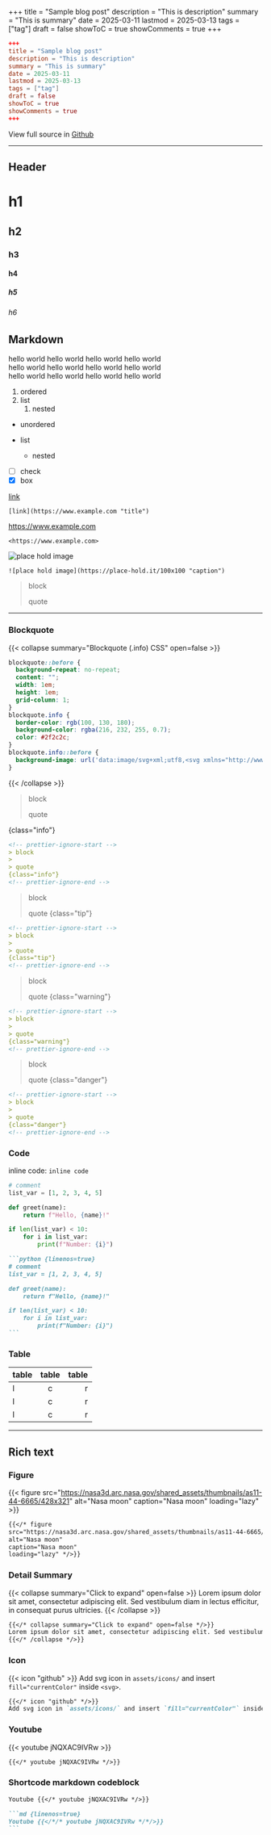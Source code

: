 +++
title = "Sample blog post"
description = "This is description"
summary = "This is summary"
date = 2025-03-11
lastmod = 2025-03-13
tags = ["tag"]
draft = false
showToC = true
showComments = true
+++

```toml
+++
title = "Sample blog post"
description = "This is description"
summary = "This is summary"
date = 2025-03-11
lastmod = 2025-03-13
tags = ["tag"]
draft = false
showToC = true
showComments = true
+++
```

View full source in <a href="https://github.com/RayCC51/hugo-blog">Github</a>

---

## Header

# h1

## h2

### h3

#### h4

##### h5

###### h6

## Markdown

hello world hello world hello world hello world  
hello world hello world hello world hello world  
hello world hello world hello world hello world

1. ordered
2. list
   1. nested

- unordered
- list

  - nested

- [ ] check
- [x] box

[link](https://www.example.com "title")

`[link](https://www.example.com "title")`

<https://www.example.com>

`<https://www.example.com>`

![place hold image](https://place-hold.it/100x100 "caption")

`![place hold image](https://place-hold.it/100x100 "caption")`

> block
>
> quote

---

### Blockquote

{{< collapse summary="Blockquote (.info) CSS" open=false >}}

```CSS {linenos=true}
blockquote::before {
  background-repeat: no-repeat;
  content: "";
  width: 1em;
  height: 1em;
  grid-column: 1;
}
blockquote.info {
  border-color: rgb(100, 130, 180);
  background-color: rgba(216, 232, 255, 0.7);
  color: #2f2c2c;
}
blockquote.info::before {
  background-image: url('data:image/svg+xml;utf8,<svg xmlns="http://www.w3.org/2000/svg" viewBox="0 0 512 512"><path fill="rgb(100, 130, 180)" d="M256 0C114.6 0 0 114.6 0 256s114.6 256 256 256s256-114.6 256-256S397.4 0 256 0zM256 128c17.67 0 32 14.33 32 32c0 17.67-14.33 32-32 32S224 177.7 224 160C224 142.3 238.3 128 256 128zM296 384h-80C202.8 384 192 373.3 192 360s10.75-24 24-24h16v-64H224c-13.25 0-24-10.75-24-24S210.8 224 224 224h32c13.25 0 24 10.75 24 24v88h16c13.25 0 24 10.75 24 24S309.3 384 296 384z"/></svg>');
}
```

{{< /collapse >}}

<!-- prettier-ignore-start -->
> block
>
> quote
> 
{class="info"}
<!-- prettier-ignore-end -->

```md
<!-- prettier-ignore-start -->
> block
>
> quote
{class="info"}
<!-- prettier-ignore-end -->
```

<!-- prettier-ignore-start -->
> block
>
> quote
{class="tip"}
<!-- prettier-ignore-end -->

```md
<!-- prettier-ignore-start -->
> block
>
> quote
{class="tip"}
<!-- prettier-ignore-end -->
```

<!-- prettier-ignore-start -->
> block
>
> quote
{class="warning"}
<!-- prettier-ignore-end -->

```md
<!-- prettier-ignore-start -->
> block
>
> quote
{class="warning"}
<!-- prettier-ignore-end -->
```

<!-- prettier-ignore-start -->
> block
>
> quote
{class="danger"}
<!-- prettier-ignore-end -->

```md
<!-- prettier-ignore-start -->
> block
>
> quote
{class="danger"}
<!-- prettier-ignore-end -->
```

### Code

inline code: `inline code`

```python {linenos=true}
# comment
list_var = [1, 2, 3, 4, 5]

def greet(name):
    return f"Hello, {name}!"

if len(list_var) < 10:
    for i in list_var:
        print(f"Number: {i}")
```

````md
```python {linenos=true}
# comment
list_var = [1, 2, 3, 4, 5]

def greet(name):
    return f"Hello, {name}!"

if len(list_var) < 10:
    for i in list_var:
        print(f"Number: {i}")
```
````

### Table

| table | table | table |
| :---- | :---: | ----: |
| l     |   c   |     r |
| l     |   c   |     r |
| l     |   c   |     r |

---

## Rich text

### Figure

{{< figure
src="https://nasa3d.arc.nasa.gov/shared_assets/thumbnails/as11-44-6665/428x321"
alt="Nasa moon"
caption="Nasa moon"
loading="lazy" >}}

```md {linenos=true}
{{</* figure
src="https://nasa3d.arc.nasa.gov/shared_assets/thumbnails/as11-44-6665/428x321"
alt="Nasa moon"
caption="Nasa moon"
loading="lazy" */>}}
```

### Detail Summary

{{< collapse summary="Click to expand" open=false >}}
Lorem ipsum dolor sit amet, consectetur adipiscing elit. Sed vestibulum diam in lectus efficitur, in consequat purus ultricies.
{{< /collapse >}}

```md {linenos=true}
{{</* collapse summary="Click to expand" open=false */>}}
Lorem ipsum dolor sit amet, consectetur adipiscing elit. Sed vestibulum diam in lectus efficitur, in consequat purus ultricies.
{{</* /collapse */>}}
```

### Icon

{{< icon "github" >}}
Add svg icon in `assets/icons/` and insert `fill="currentColor"` inside `<svg>`.

```md {linenos=true}
{{</* icon "github" */>}}
Add svg icon in `assets/icons/` and insert `fill="currentColor"` inside `<svg>`.
```

### Youtube

{{< youtube jNQXAC9IVRw >}}

```md {linenos=true}
{{</* youtube jNQXAC9IVRw */>}}
```

### Shortcode markdown codeblock

```md {linenos=true}
Youtube {{</* youtube jNQXAC9IVRw */>}}
```

````md {linenos=true}
```md {linenos=true}
Youtube {{</*/* youtube jNQXAC9IVRw */*/>}}
```
````

